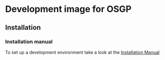 # Development image for OSGP

## Installation

### Installation manual
To set up a development environment take a look at the [Installation Manual](https://documentation.gxf.lfenergy.org/Userguide/Installation/Installationguide.html)
